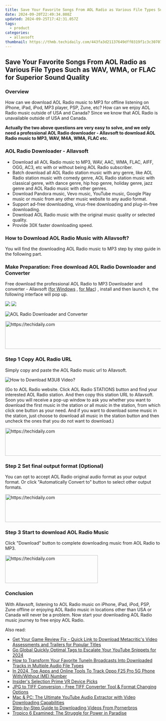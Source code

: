 ```yaml
---
title: Save Your Favorite Songs From AOL Radio as Various File Types Such as WAV, WMA, or FLAC for Superior Sound Quality
date: 2024-09-20T22:49:34.808Z
updated: 2024-09-25T17:42:31.057Z
tags:
  - product
categories:
  - allavsoft
thumbnail: https://thmb.techidaily.com/443fa3d21137649dff0319f1c3c3070702e32a7b2f673e094959a8fdb4cdbd5b.jpg
---
```


## Save Your Favorite Songs From AOL Radio as Various File Types Such as WAV, WMA, or FLAC for Superior Sound Quality

### Overview

How can we download AOL Radio music to MP3 for offline listening on iPhone, iPad, iPod, MP3 player, PSP, Zune, etc? How can we enjoy AOL Radio music outside of USA and Canada? Since we know that AOL Radio is unavailable outside of USA and Canada.

**Actually the two above questions are very easy to solve, and we only need a professional AOL Radio downloader - Allavsoft to download AOL Radio music to MP3, WAV, M4A, WMA, FLAC etc.**

### AOL Radio Downloader - Allavsoft

* Download all AOL Radio music to MP3, WAV, AAC, WMA, FLAC, AIFF, OGG, AC3, etc with or without being AOL Radio subscriber.
* Batch download all AOL Radio station music with any genre, like AOL Radio station music with comedy genre, AOL Radio station music with classical genre, with dance genre, hip hop genre, holiday genre, jazz genre and AOL Radio music with other genres.
* Download Pandora music, Vevo music, YouTube music, Google Play music or music from any other music website to any audio format.
* Support ad-free downloading, virus-free downloading and plug-in-free downloading.
* Download AOL Radio music with the original music quality or selected quality.
* Provide 30X faster downloading speed.

### How to Download AOL Radio Music with Allavsoft?

You will find the downloading AOL Radio music to MP3 step by step guide in the following part.

### Make Preparation: Free download AOL Radio Downloader and Converter

Free download the professional AOL Radio to MP3 Downloader and converter - Allavsoft ([for Windows](https://tools.techidaily.com/allavsoft/products/) , [for Mac](https://tools.techidaily.com/allavsoft/products/)) , install and then launch it, the following interface will pop up.

[![](https://www.allavsoft.com/how-to/../images/how-to/free-download-win.jpg)](https://tools.techidaily.com/allavsoft/products/) [![](https://www.allavsoft.com/how-to/../images/how-to/free-download-mac.jpg)](https://tools.techidaily.com/allavsoft/products/)

![AOL Radio Downloader and Converter](https://www.allavsoft.com/how-to/../images/allavsoft/screen-shot-600.jpg)

<!-- affiliate ads begin -->
<a href="https://appsumo.8odi.net/c/5597632/2123730/7443" target="_top" id="2123730">
  <img src="//a.impactradius-go.com/display-ad/7443-2123730" border="0" alt="https://techidaily.com" width="728" height="90"/>
</a>
<img height="0" width="0" src="https://appsumo.8odi.net/i/5597632/2123730/7443" style="position:absolute;visibility:hidden;" border="0" />
<!-- affiliate ads end -->

### Step 1 Copy AOL Radio URL

Simply copy and paste the AOL Radio music url to Allavsoft.

![How to Download M3U8 Video?](https://www.allavsoft.com/how-to/../images/how-to/download-rtmp-video/download-rtmp-video.jpg)

(Go to AOL Radio website. Click AOL Radio STATIONS button and find your interested AOL Radio station. And then copy this station URL to Allavsoft. Soon you will receive a pop-up window to ask you whether you want to download the first music in the station or all music in the station, from which click one button as your need. And if you want to download some music in the station, just choose to download all music in the station button and then uncheck the ones that you do not want to download.)

<!-- affiliate ads begin -->
<a href="https://appsumo.8odi.net/c/5597632/2123734/7443" target="_top" id="2123734">
  <img src="//a.impactradius-go.com/display-ad/7443-2123734" border="0" alt="https://techidaily.com" width="728" height="90"/>
</a>
<img height="0" width="0" src="https://appsumo.8odi.net/i/5597632/2123734/7443" style="position:absolute;visibility:hidden;" border="0" />
<!-- affiliate ads end -->

### Step 2 Set final output format (Optional)

You can opt to accept AOL Radio original audio format as your output format. Or click "Automatically Convert to" button to select other output formats.

<!-- affiliate ads begin -->
<a href="https://ephamedtechinc.pxf.io/c/5597632/2137216/26400" target="_top" id="2137216">
  <img src="//a.impactradius-go.com/display-ad/26400-2137216" border="0" alt="https://techidaily.com" width="728" height="90"/>
</a>
<img height="0" width="0" src="https://ephamedtechinc.pxf.io/i/5597632/2137216/26400" style="position:absolute;visibility:hidden;" border="0" />
<!-- affiliate ads end -->

### Step 3 Start to download AOL Radio Music

Click "Download" button to complete downloading music from AOL Radio to MP3.

<!-- affiliate ads begin -->
<a href="https://aligracehair.sjv.io/c/5597632/1896505/19272" target="_top" id="1896505">
  <img src="//a.impactradius-go.com/display-ad/19272-1896505" border="0" alt="https://techidaily.com" width="300" height="90"/>
</a>
<img height="0" width="0" src="https://aligracehair.sjv.io/i/5597632/1896505/19272" style="position:absolute;visibility:hidden;" border="0" />
<!-- affiliate ads end -->

### Conclusion

With Allavsoft, listening to AOL Radio music on iPhone, iPad, iPod, PSP, Zune offline or enjoying AOL Radio music in locations other than USA or Canada will never be a problem. Now start your downloading AOL Radio music journey to free enjoy AOL Radio.

<ins class="adsbygoogle"
     style="display:block"
     data-ad-format="autorelaxed"
     data-ad-client="ca-pub-7571918770474297"
     data-ad-slot="1223367746"></ins>

<ins class="adsbygoogle"
     style="display:block"
     data-ad-client="ca-pub-7571918770474297"
     data-ad-slot="8358498916"
     data-ad-format="auto"
     data-full-width-responsive="true"></ins>

<span class="atpl-alsoreadstyle">Also read:</span>
<div><ul>
<li><a href="https://fox-shield.techidaily.com/get-your-game-review-fix-quick-link-to-download-metacritics-video-assessments-and-trailers-for-popular-titles/"><u>Get Your Game Review Fix - Quick Link to Download Metacritic's Video Assessments and Trailers for Popular Titles</u></a></li>
<li><a href="https://youtube-stream.techidaily.com/go-global-quickly-optimal-tags-to-escalate-your-youtube-snippets-for-2024/"><u>Go Global Quickly Optimal Tags to Escalate Your YouTube Snippets for 2024</u></a></li>
<li><a href="https://fox-shield.techidaily.com/how-to-transform-your-favorite-tunein-broadcasts-into-downloaded-tracks-in-multiple-audio-file-types/"><u>How to Transform Your Favorite TuneIn Broadcasts Into Downloaded Tracks in Multiple Audio File Types</u></a></li>
<li><a href="https://android-unlock.techidaily.com/in-2024-top-apps-and-online-tools-to-track-oppo-f25-pro-5g-phone-withwithout-imei-number-by-drfone-android/"><u>In 2024, Top Apps and Online Tools To Track Oppo F25 Pro 5G Phone With/Without IMEI Number</u></a></li>
<li><a href="https://extra-hints.techidaily.com/insiders-selection-prime-vr-device-picks/"><u>Insider's Selection Prime VR Device Picks</u></a></li>
<li><a href="https://eaxpv-info.techidaily.com/jpg-to-tiff-conversion-free-tiff-converter-tool-and-format-changing-options/"><u>JPG to TIFF Conversion - Free TIFF Converter Tool & Format Changing Options</u></a></li>
<li><a href="https://fox-shield.techidaily.com/mac-and-pc-the-ultimate-youtube-audio-extractor-with-video-downloading-capabilities/"><u>Mac & PC: The Ultimate YouTube Audio Extractor with Video Downloading Capabilities</u></a></li>
<li><a href="https://fox-shield.techidaily.com/step-by-step-guide-to-downloading-videos-from-pornerbros/"><u>Step-by-Step Guide to Downloading Videos From Pornerbros</u></a></li>
<li><a href="https://buynow-reviews.techidaily.com/tropico-6-examined-the-struggle-for-power-in-paradise/"><u>Tropico 6 Examined: The Struggle for Power in Paradise</u></a></li>
</ul></div>


